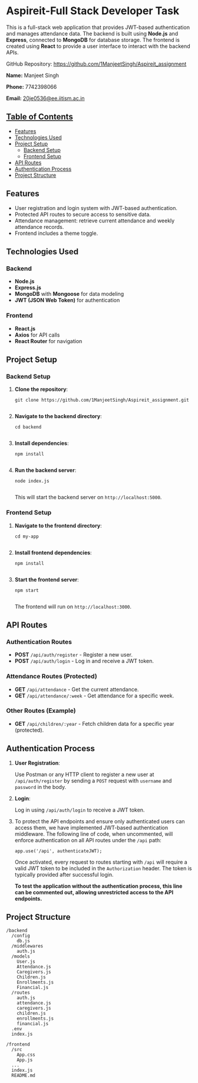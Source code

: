 <h1>Aspireit-Full Stack Developer Task</h1>

<p>This is a full-stack web application that provides JWT-based authentication and manages attendance data. The backend is built using <strong>Node.js</strong> and <strong>Express</strong>, connected to <strong>MongoDB</strong> for database storage. The frontend is created using <strong>React</strong> to provide a user interface to interact with the backend APIs.</p>
<p>GitHub Repository: <a href="https://github.com/1ManjeetSingh/Aspireit_assignment">https://github.com/1ManjeetSingh/Aspireit_assignment</a></p>
<p><b>Name:</b>&nbsp;Manjeet Singh</p>
<p><b>Phone:</b>&nbsp;7742398066</p>
<p><b>Email:</b>&nbsp;<a href="mailto:20je0536@ee.iitism.ac.in">20je0536@ee.iitism.ac.in</p>
<h2>Table of Contents</h2>
<ul>
    <li><a href="#features">Features</a></li>
    <li><a href="#technologies-used">Technologies Used</a></li>
    <li><a href="#project-setup">Project Setup</a>
        <ul>
            <li><a href="#backend-setup">Backend Setup</a></li>
            <li><a href="#frontend-setup">Frontend Setup</a></li>
        </ul>
    </li>
    <li><a href="#api-routes">API Routes</a></li>
    <li><a href="#authentication-process">Authentication Process</a></li>
    <li><a href="#project-structure">Project Structure</a></li>
</ul>
<h2 id="features">Features</h2>
<ul>
    <li>User registration and login system with JWT-based authentication.</li>
    <li>Protected API routes to secure access to sensitive data.</li>
    <li>Attendance management: retrieve current attendance and weekly attendance records.</li>
    <li>Frontend includes a theme toggle.</li>
</ul>

<h2 id="technologies-used">Technologies Used</h2>

<h3>Backend</h3>
<ul>
    <li><strong>Node.js</strong></li>
    <li><strong>Express.js</strong></li>
    <li><strong>MongoDB</strong> with <strong>Mongoose</strong> for data modeling</li>
    <li><strong>JWT (JSON Web Token)</strong> for authentication</li>
</ul>

<h3>Frontend</h3>
<ul>
    <li><strong>React.js</strong></li>
    <li><strong>Axios</strong> for API calls</li>
    <li><strong>React Router</strong> for navigation</li>
</ul>

<h2 id="project-setup">Project Setup</h2>

<h3 id="backend-setup">Backend Setup</h3>
<ol>
    <li><strong>Clone the repository</strong>:
        <pre><code>git clone https://github.com/1ManjeetSingh/Aspireit_assignment.git
        </code></pre>
    </li>
  <li><strong>Navigate to the backend directory</strong>:
        <pre><code>cd backend
        </code></pre>
    </li>
    <li><strong>Install dependencies</strong>:
        <pre><code>npm install
        </code></pre>
    </li>
    <li><strong>Run the backend server</strong>:
        <pre><code>node index.js
        </code></pre>
        <p>This will start the backend server on <code>http://localhost:5000</code>.</p>
    </li>
</ol>
<h3 id="frontend-setup">Frontend Setup</h3>
<ol>
    <li><strong>Navigate to the frontend directory</strong>:
        <pre><code>cd my-app
        </code></pre>
    </li>
    <li><strong>Install frontend dependencies</strong>:
        <pre><code>npm install
        </code></pre>
    </li>
    <li><strong>Start the frontend server</strong>:
        <pre><code>npm start
        </code></pre>
        <p>The frontend will run on <code>http://localhost:3000</code>.</p>
    </li>
</ol>
<h2 id="api-routes">API Routes</h2>

<h3>Authentication Routes</h3>
<ul>
    <li><strong>POST</strong> <code>/api/auth/register</code> - Register a new user.</li>
    <li><strong>POST</strong> <code>/api/auth/login</code> - Log in and receive a JWT token.</li>
</ul>

<h3>Attendance Routes (Protected)</h3>
<ul>
    <li><strong>GET</strong> <code>/api/attendance</code> - Get the current attendance.</li>
    <li><strong>GET</strong> <code>/api/attendance/:week</code> - Get attendance for a specific week.</li>
</ul>

<h3>Other Routes (Example)</h3>
<ul>
    <li><strong>GET</strong> <code>/api/children/:year</code> - Fetch children data for a specific year (protected).</li>
</ul>

<h2 id="authentication-process">Authentication Process</h2>

<ol>
    <li><strong>User Registration</strong>:
        <p>Use Postman or any HTTP client to register a new user at <code>/api/auth/register</code> by sending a <code>POST</code> request with <code>username</code> and <code>password</code> in the body.</p>
    </li>
    <li><strong>Login</strong>:
        <p>Log in using <code>/api/auth/login</code> to receive a JWT token.</p>
    </li>
    <li>
      <p>To protect the API endpoints and ensure only authenticated users can access them, we have implemented JWT-based authentication middleware. The following line of code, when uncommented, will enforce authentication on all API routes under the <code>/api</code> path:</p>
      <pre><code>app.use('/api', authenticateJWT);</code></pre>
      <p>Once activated, every request to routes starting with <code>/api</code> will require a valid JWT token to be included in the <code>Authorization</code> header. The token is typically provided after successful login.</p>
      <p><b>To test the application without the authentication process, this line can be commented out, allowing unrestricted access to the API endpoints.</b></p>
    </li>
</ol>
<h2 id="project-structure">Project Structure</h2>

<pre><code>/backend
  /config
    db.js
  /middlewares
    auth.js
  /models
    User.js
    Attendance.js
    Caregivers.js
    Children.js
    Enrollments.js
    Financial.js
  /routes
    auth.js
    attendance.js
    caregivers.js
    children.js
    enrollments.js
    financial.js
  .env
  index.js

/frontend
  /src
    App.css
    App.js
  ...
  index.js
  README.md
</code></pre>
